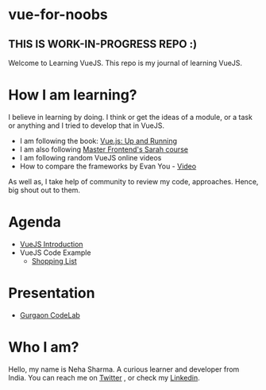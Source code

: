 # vue-for-noobs 
## THIS IS WORK-IN-PROGRESS REPO :)
Welcome to Learning VueJS. This repo is my journal of learning VueJS. 

# How I am learning?
I believe in learning by doing. I think or get the ideas of a module, or a task or anything and I tried to
develop that in VueJS.

- I am following the book: [Vue.js: Up and Running ](https://www.flipkart.com/vue-js-up-running/)
- I am also following [Master Frontend's Sarah course](https://frontendmasters.com/courses/vue/)
- I am following random VueJS online videos 
- How to compare the frameworks by Evan You - [Video](https://www.youtube.com/watch?v=ANtSWq-zI0s)

As well as, I take help of community to review my code, approaches. Hence, big shout out to them.

# Agenda

- [VueJS Introduction](https://github.com/Neha/vue-for-noobs/tree/master/vuejs-introduction)
- VueJS Code Example
   - [Shopping List](https://github.com/Neha/vue-for-noobs/tree/master/shopping-cart)

# Presentation

- [Gurgaon CodeLab](https://drive.google.com/file/d/1Q66ulhgZVVYPn1nXBqVQfOCiWppSkui9/view?usp=sharing)

# Who I am?
Hello, my name is Neha Sharma. A curious learner and developer from India.
You can reach me on [Twitter](https://twitter.com/hellonehha) , or check my [Linkedin](https://www.linkedin.com/in/nehha/).
